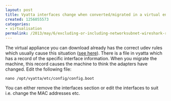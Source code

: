 ```yaml
---
layout: post
title: Vyatta interfaces change when converted/migrated in a virtual environment
created: 1256055573
categories:
- virtualisation
permalink: /2013/may/6/excluding-or-including-networksubnet-wireshark-results
---
```

The virtual appliance you can download already has the correct udev rules which usually cause this situation (<a href="/2009/september/2/adding-udev-rule-ignore-vmware-mac-address-changes-ubuntu-guests">see  here</a>). There is a file in vyatta which has a record of the specific interface information. When you migrate the machine, this record causes the machine to think the adapters have changed. Edit the following file:

`nano /opt/vyatta/etc/config/config.boot`

You can either remove the interfaces section or edit the interfaces to suit i.e. change the MAC addresses etc.
